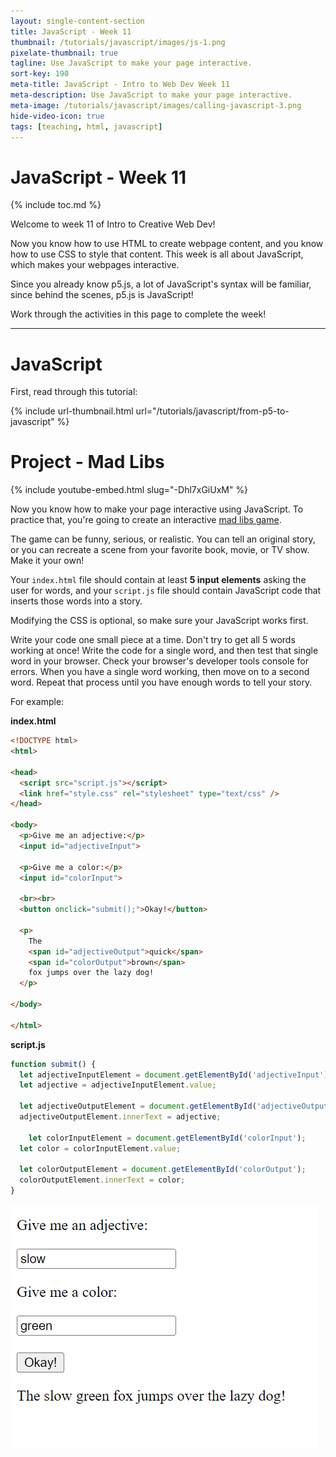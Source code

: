 ```yaml
---
layout: single-content-section
title: JavaScript - Week 11
thumbnail: /tutorials/javascript/images/js-1.png
pixelate-thumbnail: true
tagline: Use JavaScript to make your page interactive.
sort-key: 190
meta-title: JavaScript - Intro to Web Dev Week 11
meta-description: Use JavaScript to make your page interactive.
meta-image: /tutorials/javascript/images/calling-javascript-3.png
hide-video-icon: true
tags: [teaching, html, javascript]
---
```


# JavaScript - Week 11

{% include toc.md %}

Welcome to week 11 of Intro to Creative Web Dev!

Now you know how to use HTML to create webpage content, and you know how to use CSS to style that content. This week is all about JavaScript, which makes your webpages interactive.

Since you already know p5.js, a lot of JavaScript's syntax will be familiar, since behind the scenes, p5.js is JavaScript!

Work through the activities in this page to complete the week!

---

# JavaScript

First, read through this tutorial:

{% include url-thumbnail.html url="/tutorials/javascript/from-p5-to-javascript" %}

# Project - Mad Libs

{% include youtube-embed.html slug="-Dhl7xGiUxM" %}

Now you know how to make your page interactive using JavaScript. To practice that, you're going to create an interactive [mad libs game](https://en.wikipedia.org/wiki/Mad_Libs).

The game can be funny, serious, or realistic. You can tell an original story, or you can recreate a scene from your favorite book, movie, or TV show. Make it your own!

Your `index.html` file should contain at least **5 input elements** asking the user for words, and your `script.js` file should contain JavaScript code that inserts those words into a story.

Modifying the CSS is optional, so make sure your JavaScript works first.

Write your code one small piece at a time. Don't try to get all 5 words working at once! Write the code for a single word, and then test that single word in your browser. Check your browser's developer tools console for errors. When you have a single word working, then move on to a second word. Repeat that process until you have enough words to tell your story.

For example:

**index.html**

```html
<!DOCTYPE html>
<html>

<head>
  <script src="script.js"></script>
  <link href="style.css" rel="stylesheet" type="text/css" />
</head>

<body>
  <p>Give me an adjective:</p>
  <input id="adjectiveInput">

  <p>Give me a color:</p>
  <input id="colorInput">

  <br><br>
  <button onclick="submit();">Okay!</button>

  <p>
    The
    <span id="adjectiveOutput">quick</span>
    <span id="colorOutput">brown</span>
    fox jumps over the lazy dog!
  </p>

</body>

</html>
```

**script.js**

```javascript
function submit() {
  let adjectiveInputElement = document.getElementById('adjectiveInput');
  let adjective = adjectiveInputElement.value;

  let adjectiveOutputElement = document.getElementById('adjectiveOutput');
  adjectiveOutputElement.innerText = adjective;

    let colorInputElement = document.getElementById('colorInput');
  let color = colorInputElement.value;

  let colorOutputElement = document.getElementById('colorOutput');
  colorOutputElement.innerText = color;
}
```

![mad libs game](/teaching/intro-to-web-dev-2022-fall/images/javascript-1.png)
